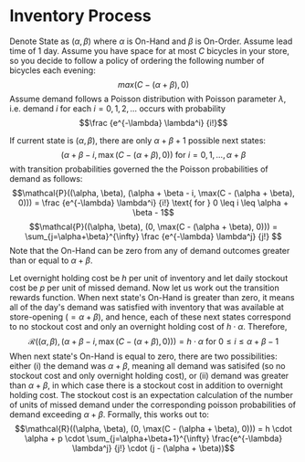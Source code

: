 # Inventory Process

Denote State as $(\alpha, \beta)$ where $\alpha$ is On-Hand and $\beta$ is On-Order. Assume lead time of 1 day. Assume you have space for at most $C$ bicycles in your store, so you decide to follow a policy of ordering the following number of bicycles each evening:
$$max(C - (\alpha + \beta), 0)$$
Assume demand follows a Poisson distribution with Poisson parameter $\lambda$, i.e. demand $i$ for each $i = 0, 1, 2, \ldots$ occurs with probability
$$\frac {e^{-\lambda} \lambda^i} {i!}$$

If current state is $(\alpha, \beta)$, there are only $\alpha + \beta + 1$ possible next states:
$$(\alpha + \beta - i, \max(C - (\alpha + \beta), 0)) \text{ for } i =0, 1, \ldots, \alpha + \beta$$
with transition probabilities governed the the Poisson probabilities of demand as follows:
$$\mathcal{P}((\alpha, \beta), (\alpha + \beta - i, \max(C - (\alpha + \beta), 0))) = \frac {e^{-\lambda} \lambda^i} {i!} \text{ for } 0 \leq i \leq \alpha + \beta - 1$$
$$\mathcal{P}((\alpha, \beta), (0, \max(C - (\alpha + \beta), 0))) = \sum_{j=\alpha+\beta}^{\infty} \frac {e^{-\lambda} \lambda^j} {j!} $$
Note that the On-Hand can be zero from any of demand outcomes greater than or equal to $\alpha + \beta$.

Let overnight holding cost be $h$ per unit of inventory and let daily stockout cost be $p$ per unit of missed demand.
Now let us work out the transition rewards function. When next state's On-Hand is greater than zero, it means all of the day's demand was satisfied with inventory that was available at store-opening ($=\alpha + \beta$), and hence, each of these next states correspond to no stockout cost and only an overnight holding cost of $h \cdot \alpha$. Therefore,
$$\mathcal{R}((\alpha, \beta), (\alpha + \beta - i, \max(C - (\alpha + \beta), 0))) = h \cdot \alpha \text{ for } 0 \leq i \leq \alpha + \beta - 1$$
When next state's On-Hand is equal to zero, there are two possibilities: either (i) the demand was $\alpha + \beta$, meaning all demand was satisifed (so no stockout cost and only overnight holding cost), or (ii) demand was greater than $\alpha + \beta$, in which case there is a stockout cost in addition to overnight holding cost. The stockout cost is an expectation calculation of the number of units of missed demand under the corresponding poisson probabilities of demand exceeding $\alpha + \beta$. Formally, this works out to:
$$\mathcal{R}((\alpha, \beta), (0, \max(C - (\alpha + \beta), 0))) = h \cdot \alpha + p \cdot \sum_{j=\alpha+\beta+1}^{\infty} \frac{e^{-\lambda} \lambda^j} {j!} \cdot (j - (\alpha + \beta))$$ 
